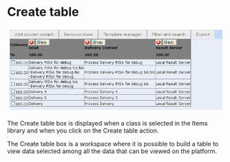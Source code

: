 <!--
parent:
    title: Deliveries
author:
    - 'Jérôme Bogaerts'
created_at: '2012-04-12 19:10:18'
updated_at: '2013-03-13 14:08:57'
tags:
    - Deliveries
-->

Create table
============

![](../resources/deliveries-createtable.png)

The Create table box is displayed when a class is selected in the Items library and when you click on the Create table action.

The Create table box is a workspace where it is possible to build a table to view data selected among all the data that can be viewed on the platform.

